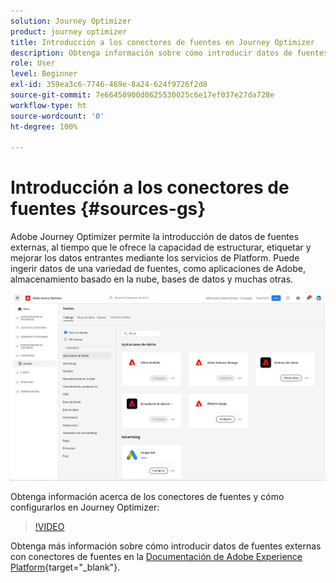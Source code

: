 ```yaml
---
solution: Journey Optimizer
product: journey optimizer
title: Introducción a los conectores de fuentes en Journey Optimizer
description: Obtenga información sobre cómo introducir datos de fuentes externas en Adobe Journey Optimizer
role: User
level: Beginner
exl-id: 359ea3c6-7746-469e-8a24-624f9726f2d8
source-git-commit: 7e66450900d0625530025c6e17ef037e27da728e
workflow-type: ht
source-wordcount: '0'
ht-degree: 100%

---
```


# Introducción a los conectores de fuentes {#sources-gs}

Adobe Journey Optimizer permite la introducción de datos de fuentes externas, al tiempo que le ofrece la capacidad de estructurar, etiquetar y mejorar los datos entrantes mediante los servicios de Platform. Puede ingerir datos de una variedad de fuentes, como aplicaciones de Adobe, almacenamiento basado en la nube, bases de datos y muchas otras.

![](assets/sources-home.png)

Obtenga información acerca de los conectores de fuentes y cómo configurarlos en Journey Optimizer:

>[!VIDEO](https://video.tv.adobe.com/v/335919?quality=12)

Obtenga más información sobre cómo introducir datos de fuentes externas con conectores de fuentes en la [Documentación de Adobe Experience Platform](https://experienceleague.adobe.com/docs/experience-platform/sources/home.html?lang=es){target="_blank"}.
